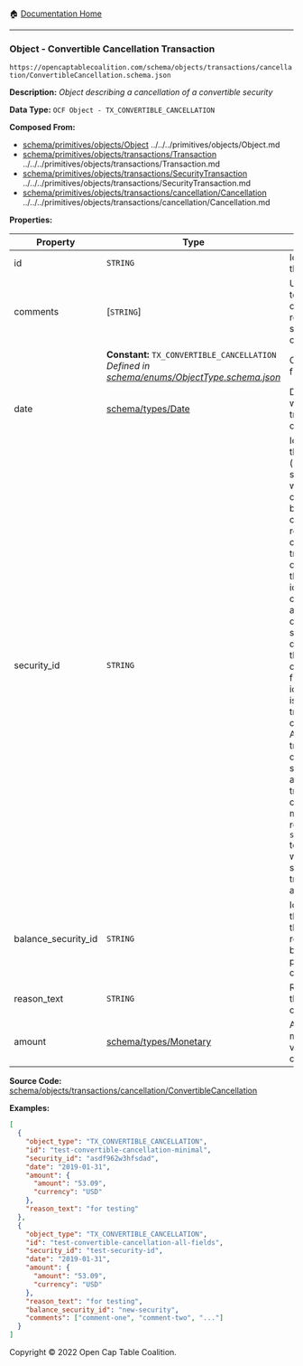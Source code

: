 :house: [Documentation Home](../../../../../README.md)

---

### Object - Convertible Cancellation Transaction

`https://opencaptablecoalition.com/schema/objects/transactions/cancellation/ConvertibleCancellation.schema.json`

**Description:** _Object describing a cancellation of a convertible security_

**Data Type:** `OCF Object - TX_CONVERTIBLE_CANCELLATION`

**Composed From:**

- [schema/primitives/objects/Object](../../../primitives/objects/Object.md) ../../../primitives/objects/Object.md
- [schema/primitives/objects/transactions/Transaction](../../../primitives/objects/transactions/Transaction.md) ../../../primitives/objects/transactions/Transaction.md
- [schema/primitives/objects/transactions/SecurityTransaction](../../../primitives/objects/transactions/SecurityTransaction.md) ../../../primitives/objects/transactions/SecurityTransaction.md
- [schema/primitives/objects/transactions/cancellation/Cancellation](../../../primitives/objects/transactions/cancellation/Cancellation.md) ../../../primitives/objects/transactions/cancellation/Cancellation.md

**Properties:**

| Property            | Type                                                                                                                             | Description                                                                                                                                                                                                                                                                                                                                                                                                                                                                                                 | Required   |
| ------------------- | -------------------------------------------------------------------------------------------------------------------------------- | ----------------------------------------------------------------------------------------------------------------------------------------------------------------------------------------------------------------------------------------------------------------------------------------------------------------------------------------------------------------------------------------------------------------------------------------------------------------------------------------------------------- | ---------- |
| id                  | `STRING`                                                                                                                         | Identifier for the object                                                                                                                                                                                                                                                                                                                                                                                                                                                                                   | `REQUIRED` |
| comments            | [`STRING`]                                                                                                                       | Unstructured text comments related to and stored for the object                                                                                                                                                                                                                                                                                                                                                                                                                                             | -          |
|                     | **Constant:** `TX_CONVERTIBLE_CANCELLATION`</br>_Defined in [schema/enums/ObjectType.schema.json](../../../enums/ObjectType.md)_ | Object type field                                                                                                                                                                                                                                                                                                                                                                                                                                                                                           | -          |
| date                | [schema/types/Date](../../../types/Date.md)                                                                                      | Date on which the transaction occurred                                                                                                                                                                                                                                                                                                                                                                                                                                                                      | `REQUIRED` |
| security_id         | `STRING`                                                                                                                         | Identifier for the security (stock, plan security, warrant, or convertible) by which it can be referenced by other transaction objects. Note that while this identifier is created with an issuance object, it should be different than the issuance object's `id` field which identifies the issuance transaction object itself. All future transactions on the security (e.g. acceptance, transfer, cancel, etc.) must reference this `security_id` to qualify which security the transaction applies to. | `REQUIRED` |
| balance_security_id | `STRING`                                                                                                                         | Identifier for the security that holds the remainder balance (for partial cancellations)                                                                                                                                                                                                                                                                                                                                                                                                                    | -          |
| reason_text         | `STRING`                                                                                                                         | Reason for the cancellation                                                                                                                                                                                                                                                                                                                                                                                                                                                                                 | `REQUIRED` |
| amount              | [schema/types/Monetary](../../../types/Monetary.md)                                                                              | Amount of monetary value cancelled                                                                                                                                                                                                                                                                                                                                                                                                                                                                          | `REQUIRED` |

**Source Code:** [schema/objects/transactions/cancellation/ConvertibleCancellation](../../../../../../schema/objects/transactions/cancellation/ConvertibleCancellation.schema.json)

**Examples:**

```json
[
  {
    "object_type": "TX_CONVERTIBLE_CANCELLATION",
    "id": "test-convertible-cancellation-minimal",
    "security_id": "asdf962w3hfsdad",
    "date": "2019-01-31",
    "amount": {
      "amount": "53.09",
      "currency": "USD"
    },
    "reason_text": "for testing"
  },
  {
    "object_type": "TX_CONVERTIBLE_CANCELLATION",
    "id": "test-convertible-cancellation-all-fields",
    "security_id": "test-security-id",
    "date": "2019-01-31",
    "amount": {
      "amount": "53.09",
      "currency": "USD"
    },
    "reason_text": "for testing",
    "balance_security_id": "new-security",
    "comments": ["comment-one", "comment-two", "..."]
  }
]
```

Copyright © 2022 Open Cap Table Coalition.
